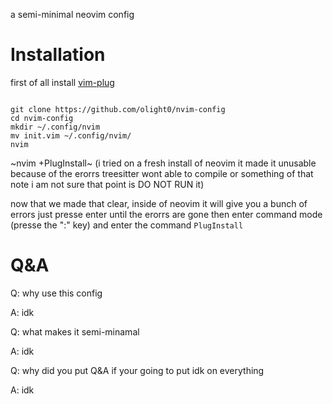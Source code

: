 a semi-minimal neovim config

# Installation
first of all install [vim-plug](https://github.com/junegunn/vim-plug)
```

git clone https://github.com/olight0/nvim-config
cd nvim-config
mkdir ~/.config/nvim
mv init.vim ~/.config/nvim/
nvim
```
~nvim +PlugInstall~ (i tried on a fresh install of neovim it made it unusable because of the erorrs treesitter wont able to compile or something of that note i am not sure that point is DO NOT RUN it)

now that we made that clear, inside of neovim it will give you a bunch of errors just presse enter until the erorrs are gone then enter command mode (presse the ":" key) and enter the command ```PlugInstall```

# Q&A
Q: why use this config

A: idk

Q: what  makes it semi-minamal

A: idk

Q: why did you put Q&A if your going to put idk on everything

A: idk
